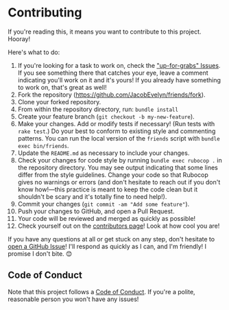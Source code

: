 # Contributing

If you're reading this, it means you want to contribute to this project. Hooray!

Here's what to do:

1. If you're looking for a task to work on, check the
["up-for-grabs" Issues](https://github.com/JacobEvelyn/friends/labels/upforgrabs). If you see something there that catches your
eye, leave a comment indicating you'll work on it and
it's yours! If you already have something to work on,
that's great as well!
2. Fork the repository (https://github.com/JacobEvelyn/friends/fork).
3. Clone your forked repository.
4. From within the repository directory, run:
`bundle install`
5. Create your feature branch
(`git checkout -b my-new-feature`).
6. Make your changes. Add or modify tests if necessary!
(Run tests with `rake test`.) Do your best to conform to
existing style and commenting patterns. You can run the local version of the
`friends` script with `bundle exec bin/friends`.
7. Update the `README.md` as necessary to include your changes.
8. Check your changes for code style by running `bundle exec rubocop .` in
the repository directory. You may see output indicating that some lines
differ from the style guidelines. Change your code so that Rubocop gives
no warnings or errors (and don't hesitate to reach out if you don't know how!—this practice is meant to keep the code clean but it shouldn't be 
scary and it's totally fine to need help!).
8. Commit your changes
(`git commit -am "Add some feature"`).
9. Push your changes to GitHub, and open a Pull Request.
10. Your code will be reviewed and merged as quickly as
possible!
11. Check yourself out on the [contributors page](https://github.com/JacobEvelyn/friends/graphs/contributors)! Look at how cool you are!

If you have any questions at all or get stuck on any step,
don't hesitate to
[open a GitHub Issue](https://github.com/JacobEvelyn/friends/issues/new)!
I'll respond as quickly as I can, and I'm friendly! I
promise I don't bite. 😊

## Code of Conduct

Note that this project follows a [Code of Conduct](https://github.com/JacobEvelyn/friends/blob/master/CODE_OF_CONDUCT.md).
If you're a polite, reasonable person you won't have any issues!
